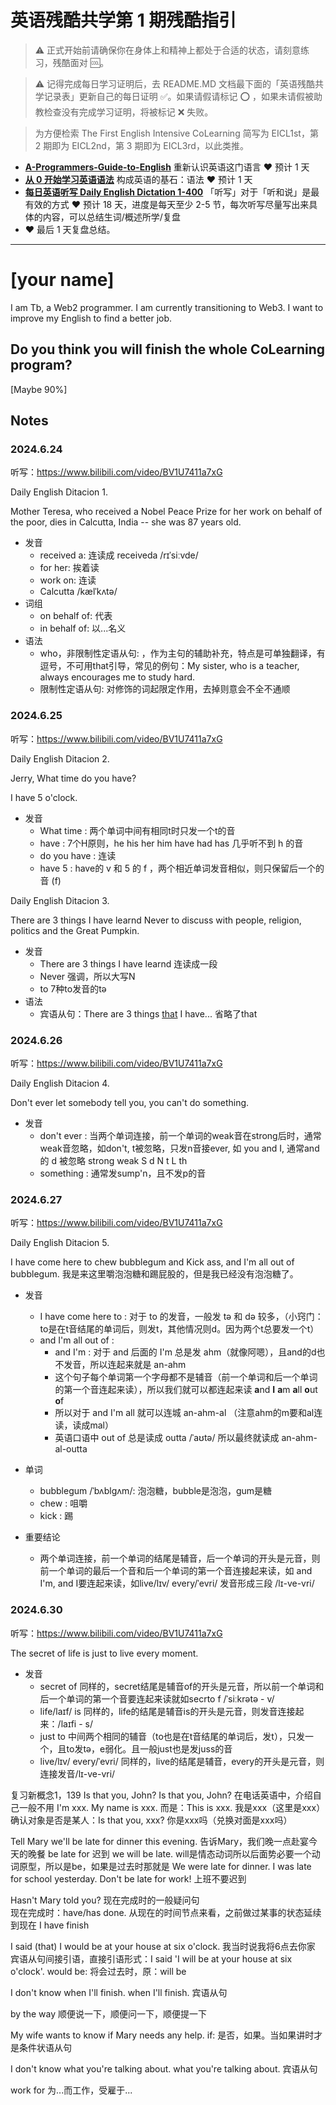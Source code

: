 # 英语残酷共学第 1 期残酷指引

> ⚠️ 正式开始前请确保你在身体上和精神上都处于合适的状态，请刻意练习，残酷面对 🆒。

> ⚠️ 记得完成每日学习证明后，去 README.MD 文档最下面的「英语残酷共学记录表」更新自己的每日证明 ✅。如果请假请标记 ⭕️ ，如果未请假被助教检查没有完成学习证明，将被标记 ❌ 失败。

> 为方便检索 The First English Intensive CoLearning 简写为 EICL1st，第 2 期即为 EICL2nd，第 3 期即为 EICL3rd，以此类推。

- [**A-Programmers-Guide-to-English**](https://github.com/yujiangshui/A-Programmers-Guide-to-English) 重新认识英语这门语言 ❤️ 预计 1 天
- [**从 0 开始学习英语语法**](https://hzpt-inet-club.github.io/english-note/) 构成英语的基石：语法 ❤️ 预计 1 天
- [**每日英语听写 Daily English Dictation 1-400**](https://www.bilibili.com/video/BV1U7411a7xG?p=3&vd_source=bc0666711d2280c24d54945ab9c11146) 「听写」对于「听和说」是最有效的方式 ❤️ 预计 18 天，进度是每天至少 2-5 节，每次听写尽量写出来具体的内容，可以总结生词/概述所学/复盘
- ❤️ 最后 1 天复盘总结。

---

# [your name]
I am Tb, a Web2 programmer. I am currently transitioning to Web3. I want to improve my English to find a better job.

## Do you think you will finish the whole CoLearning program?
[Maybe 90%]

## Notes
### 2024.6.24
听写：https://www.bilibili.com/video/BV1U7411a7xG

Daily English Ditacion 1.

Mother Teresa, who received a Nobel Peace Prize for her work on behalf of the poor, dies in Calcutta, India -- she was 87 years old.

- 发音
    - received a: 连读成 receiveda /rɪˈsiːvde/
    - for her: 挨着读
    - work on: 连读
    - Calcutta /kælˈkʌtə/
- 词组
    - on behalf of: 代表
    - in behalf of: 以...名义
- 语法
    - who，非限制性定语从句: ，作为主句的辅助补充，特点是可单独翻译，有逗号，不可用that引导，常见的例句：My sister, who is a teacher, always encourages me to study hard. 
    - 限制性定语从句: 对修饰的词起限定作用，去掉则意会不全不通顺


### 2024.6.25
听写：https://www.bilibili.com/video/BV1U7411a7xG

Daily English Ditacion 2.

Jerry, What time do you have?

I have 5 o'clock.

- 发音
    - What time : 两个单词中间有相同t时只发一个t的音
    - have : 7个H原则，he his her him have had has 几乎听不到 h 的音 
    - do you have : 连读
    - have 5 : have的 v 和 5 的 f ，两个相近单词发音相似，则只保留后一个的音 (f)


Daily English Ditacion 3.

There are 3 things I have learnd Never to discuss with people, religion, politics and the Great Pumpkin.

- 发音
    - There are 3 things I have learnd 连读成一段
    - Never 强调，所以大写N
    - to 7种to发音的tə
- 语法
    - 宾语从句：There are 3 things <u>that</u> I have... 省略了that


### 2024.6.26
听写：https://www.bilibili.com/video/BV1U7411a7xG

Daily English Ditacion 4.

Don't ever let somebody tell you, you can't do something.

- 发音
    - don't ever : 当两个单词连接，前一个单词的weak音在strong后时，通常weak音忽略，如don't, t被忽略，只发n音接ever, 如 you and I, 通常and 的 d 被忽略
        strong  weak
        S       d
        N       t
        L       th
    - something : 通常发sump'n，且不发p的音


### 2024.6.27
听写：https://www.bilibili.com/video/BV1U7411a7xG

Daily English Ditacion 5.

I have come here to chew bubblegum and Kick ass, and I'm all out of bubblegum.
我是来这里嚼泡泡糖和踢屁股的，但是我已经没有泡泡糖了。

- 发音
  - I have come here to : 对于 to 的发音，一般发 tə 和 də 较多，（小窍门：to是在t音结尾的单词后，则发t，其他情况则d。因为两个t总要发一个t）
  - and I'm all out of : 
    - and I'm : 对于 and 后面的 I'm 总是发 ahm（就像阿嗯），且and的d也不发音，所以连起来就是 an-ahm 
    - 这个句子每个单词第一个字母都不是辅音（前一个单词和后一个单词的第一个音连起来读），所以我们就可以都连起来读 **a**nd **I** **a**m **a**ll **o**ut **o**f
    - 所以对于 and I'm all 就可以连城 an-ahm-al （注意ahm的m要和al连读，读成mal）
    - 英语口语中 out of 总是读成 outta /ˈaʊtə/  所以最终就读成 an-ahm-al-outta
- 单词
  - bubblegum /ˈbʌblɡʌm/: 泡泡糖，bubble是泡泡，gum是糖
  - chew : 咀嚼
  - kick : 踢

- 重要结论
  - 两个单词连接，前一个单词的结尾是辅音，后一个单词的开头是元音，则前一个单词的最后一个音和后一个单词的第一个音连接起来读，如 and I'm, and I要连起来读，如live/lɪv/ every/ˈevri/ 发音形成三段 /lɪ-ve-vri/

### 2024.6.30
听写：https://www.bilibili.com/video/BV1U7411a7xG

The secret of life is just to live every moment.
- 发音
  - secret of 同样的，secret结尾是辅音of的开头是元音，所以前一个单词和后一个单词的第一个音要连起来读就如secrto f /ˈsiːkrətə - v/ 
  - life/laɪf/ is 同样的，life的结尾是辅音is的开头是元音，则发音连接起来：/laɪfi - s/
  - just to 中间两个相同的辅音（to也是在t音结尾的单词后，发t），只发一个，且to发tə，e弱化。且一般just也是发juss的音
  - live/lɪv/ every/ˈevri/ 同样的，live的结尾是辅音，every的开头是元音，则连接发音/lɪ-ve-vri/
 
复习新概念1，139 Is that you, John?
Is that you, John?
在电话英语中，介绍自己一般不用 I'm xxx. My name is xxx. 而是：This is xxx. 我是xxx（这里是xxx）
确认对象是否是某人：Is that you, xxx? 你是xxx吗（兑换对面是xxx吗）

Tell Mary we'll be late for dinner this evening. 告诉Mary，我们晚一点赴宴今天的晚餐
be late for 迟到
we will be late.  will是情态动词所以后面势必要一个动词原型，所以是be，如果是过去时那就是 We were late for dinner.
I was late for school yesterday. 
Don't be late for work! 上班不要迟到

Hasn't Mary told you?
现在完成时的一般疑问句   
现在完成时：have/has done.  从现在的时间节点来看，之前做过某事的状态延续到现在 I have finish

I said (that) I would be at your house at six o'clock. 我当时说我将6点去你家
宾语从句间接引语，直接引语形式：I said 'I will be at your house at six o'clock'.
would be: 将会过去时，原：will be

I don't know when I'll finish.
when I'll finish. 宾语从句

by the way  顺便说一下，顺便问一下，顺便提一下

My wife wants to know if Mary needs any help.
if: 是否，如果。当如果讲时才是条件状语从句

I don't know what you're talking about.
what you're talking about. 宾语从句

work for 为...而工作，受雇于...
